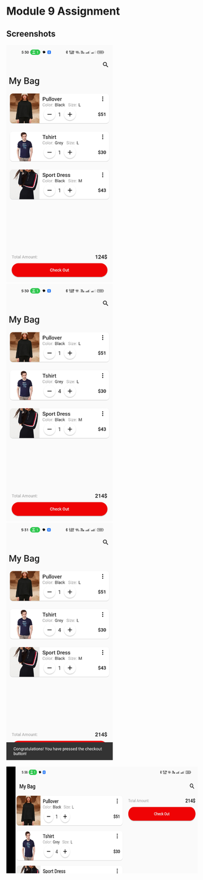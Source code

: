 # Module 9 Assignment

## Screenshots

<img src="screenshots/1.jpg" width="280">&nbsp;&nbsp;&nbsp;&nbsp;
<img src="screenshots/2.jpg" width="280">&nbsp;&nbsp;&nbsp;&nbsp;
<img src="screenshots/3.jpg" width="280">&nbsp;&nbsp;&nbsp;&nbsp;

<img src="screenshots/4.jpg" height="280">&nbsp;&nbsp;&nbsp;&nbsp;
